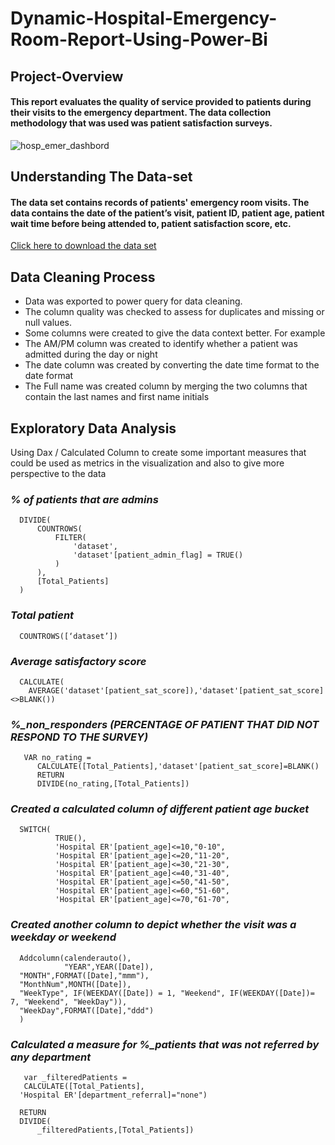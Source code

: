 # Dynamic-Hospital-Emergency-Room-Report-Using-Power-Bi
## **Project-Overview**
#### This report evaluates the quality of service provided to patients during their visits to the emergency department. The data collection methodology that was used was patient satisfaction surveys.
![hosp_emer_dashbord](https://github.com/alexazuog/Dynamic-Hospital-Emergency-Room-Report-Using-Power-Bi/assets/115574934/b4808874-47b2-4857-957c-7908d110b525)

## **Understanding The Data-set**
#### The data set contains records of patients' emergency room visits. The data contains the date of the patient’s visit, patient ID, patient age, patient wait time before being attended to, patient satisfaction score, etc.

[Click here to download the data set](https://drive.google.com/file/d/1h7SHRhKeP9jP1axeYRtKg-TE3UldhiYx/view)

## **Data Cleaning Process** 
- Data was exported to power query for data cleaning. 
- The column quality was checked to assess for duplicates and missing or null values. 
- Some columns were created to give the data context better. For example
- The AM/PM column was created  to identify whether a patient was admitted during the day or night 
- The date column was created by converting the date time format  to the date format 
- The Full name was created column by merging the two columns that contain the last names and first name initials
## **Exploratory Data Analysis**
Using Dax / Calculated Column to create some important measures that could be used as  metrics in the visualization and also to give more perspective to the data
### *% of patients that are admins*
``` dax
  DIVIDE(
      COUNTROWS(
          FILTER(
              'dataset',
              'dataset'[patient_admin_flag] = TRUE()
          )
      ),
      [Total_Patients]
  )
```

### *Total patient* 
```dax
  COUNTROWS([‘dataset’])
```
### *Average satisfactory score* 
```dax
  CALCULATE(
    AVERAGE('dataset'[patient_sat_score]),'dataset'[patient_sat_score]<>BLANK())
```
### *%_non_responders (PERCENTAGE OF PATIENT THAT DID NOT RESPOND TO THE SURVEY)* 
```dax
   VAR no_rating = 
      CALCULATE([Total_Patients],'dataset'[patient_sat_score]=BLANK()
      RETURN
      DIVIDE(no_rating,[Total_Patients])
```
    	
### *Created a calculated column of different patient age bucket*
```dax
  SWITCH(
          TRUE(),
          'Hospital ER'[patient_age]<=10,"0-10",
          'Hospital ER'[patient_age]<=20,"11-20",
          'Hospital ER'[patient_age]<=30,"21-30",
          'Hospital ER'[patient_age]<=40,"31-40",
          'Hospital ER'[patient_age]<=50,"41-50",
          'Hospital ER'[patient_age]<=60,"51-60",
          'Hospital ER'[patient_age]<=70,"61-70",
```

### *Created another column to depict whether the visit  was a weekday or weekend*
```dax
  Addcolumn(calenderauto(),
  			"YEAR",YEAR([Date]),
  "MONTH",FORMAT([Date],"mmm"),
  "MonthNum",MONTH([Date]),
  "WeekType", IF(WEEKDAY([Date]) = 1, "Weekend", IF(WEEKDAY([Date])= 7, "Weekend", "WeekDay")),
  "WeekDay",FORMAT([Date],"ddd")
  )
```
### *Calculated a measure for %_patients that was not referred by any department*   
```dax
   var _filteredPatients = 
   CALCULATE([Total_Patients],
  'Hospital ER'[department_referral]="none")
  
  RETURN
  DIVIDE(
      _filteredPatients,[Total_Patients])
```



